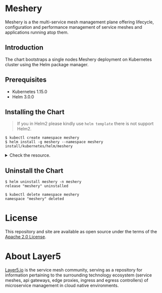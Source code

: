 # Meshery

Meshery is a the multi-service mesh management plane offering lifecycle, configuration and performance management of service meshes and applications running atop them.

## Introduction

The chart bootstraps a single nodes Meshery deployment on Kubernetes cluster using the Helm package manager.

## Prerequisites

* Kubernetes 1.15.0
* Helm 3.0.0

## Installing the Chart

> If you in Helm2 please kindly use `helm template` there is not support Helm2. 

```
$ kubectl create namespace meshery
$ helm install -g meshery --namespace meshery install/kubernetes/helm/meshery
```


<details>
<summary>Check the resource.</summary>

```
# Check the resource
$ kubectl get pods -n meshery
```

```
NAME                                   READY   STATUS    RESTARTS   AGE
pod/meshery-664668d77c-ztsgp           1/1     Running   0          98m
pod/meshery-istio-5b77685db9-k2mz6     1/1     Running   0          98m
pod/meshery-linkerd-569877fcff-ljtfs   1/1     Running   0          98m

NAME                      TYPE        CLUSTER-IP      EXTERNAL-IP   PORT(S)     AGE
service/meshery           ClusterIP   10.43.84.165    <none>        8080/TCP    98m
service/meshery-istio     ClusterIP   10.43.3.85      <none>        10000/TCP   98m
service/meshery-linkerd   ClusterIP   10.43.196.211   <none>        10001/TCP   98m

NAME                              READY   UP-TO-DATE   AVAILABLE   AGE
deployment.apps/meshery           1/1     1            1           98m
deployment.apps/meshery-istio     1/1     1            1           98m
deployment.apps/meshery-linkerd   1/1     1            1           98m

NAME                                         DESIRED   CURRENT   READY   AGE
replicaset.apps/meshery-664668d77c           1         1         1       98m
replicaset.apps/meshery-istio-5b77685db9     1         1         1       98m
replicaset.apps/meshery-linkerd-569877fcff   1         1         1       98m
```

```
# Check the Helm chart release
$ helm ls -n meshery
```

```
NAME   	NAMESPACE	REVISION	UPDATED                             	STATUS  	CHART        	APP VERSION
meshery	meshery  	1       	2020-01-22 11:53:20.407751 +0800 CST	deployed	meshery-0.1.0	latest
```

</details>



## Uninstall the Chart

```
$ helm uninstall meshery -n meshery
release "meshery" uninstalled

$ kubectl delete namespace meshery
namespace "meshery" deleted
```

# License
This repository and site are available as open source under the terms of the [Apache 2.0 License](https://opensource.org/licenses/Apache-2.0).

# About Layer5

[Layer5.io](https://layer5.io/) is the service mesh community, serving as a repository for information pertaining to the surrounding technology ecosystem (service meshes, api gateways, edge proxies, ingress and egress controllers) of microservice management in cloud native environments.